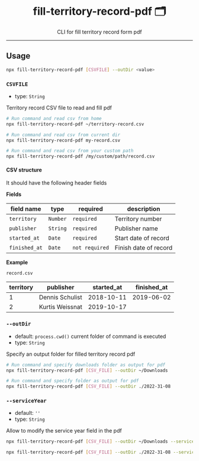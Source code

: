 <div align="center">
<h1>fill-territory-record-pdf 🗂</h1>

<p>CLI for fill territory record form pdf</p>
</div>

---

## Usage

```bash
npx fill-territory-record-pdf [CSVFILE] --outDir <value>
```

### `CSVFILE`

- type: `String`

Territory record CSV file to read and fill pdf

```bash
# Run command and read csv from home
npx fill-territory-record-pdf ~/territory-record.csv

# Run command and read csv from current dir
npx fill-territory-record-pdf my-record.csv

# Run command and read csv from your custom path
npx fill-territory-record-pdf /my/custom/path/record.csv
```

#### CSV structure

It should have the following header fields

**Fields**

| field name    | type     | required       | description           |
| ------------- | -------- | -------------- | --------------------- |
| `territory`   | `Number` | `required`     | Territory number      |
| `publisher`   | `String` | `required`     | Publisher name        |
| `started_at`  | `Date`   | `required`     | Start date of record  |
| `finished_at` | `Date`   | `not required` | Finish date of record |

**Example**

`record.csv`

| **territory** | **publisher**   | **started_at** | **finished_at** |
| ------------- | --------------- | -------------- | --------------- |
| 1             | Dennis Schulist | 2018-10-11     | 2019-06-02      |
| 2             | Kurtis Weissnat | 2019-10-17     |                 |


### `--outDir`

- default: `process.cwd()` current folder of command is executed
- type: `String`

Specify an output folder for filled territory record pdf

```bash
# Run command and specify downloads folder as output for pdf
npx fill-territory-record-pdf [CSV_FILE] --outDir ~/Downloads

# Run command and specify folder as output for pdf
npx fill-territory-record-pdf [CSV_FILE] --outDir ./2022-31-08
```

### `--serviceYear`

- default: `''` 
- type: `String`

Allow to modify the service year field in the pdf

```bash
npx fill-territory-record-pdf [CSV_FILE] --outDir ~/Downloads --serviceYear '2023/2024'

npx fill-territory-record-pdf [CSV_FILE] --outDir ./2022-31-08 --serviceYear '2024/2025'
```
